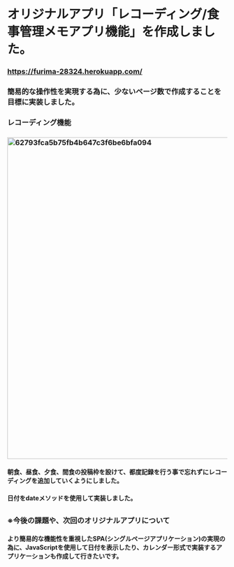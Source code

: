 # オリジナルアプリ「レコーディング/食事管理メモアプリ機能」を作成しました。
### https://furima-28324.herokuapp.com/
### 簡易的な操作性を実現する為に、少ないページ数で作成することを目標に実装しました。

### レコーディング機能
### <img width="737" alt="62793fca5b75fb4b647c3f6be6bfa094" src="https://user-images.githubusercontent.com/68633955/94225427-e2182380-ff2f-11ea-8686-6e242eef2747.png">
#### 朝食、昼食、夕食、間食の投稿枠を設けて、都度記録を行う事で忘れずにレコーディングを追加していくようにしました。
#### 日付をdateメソッドを使用して実装しました。
#### 
####
#### 

## 
#### 
### 
### 
### 
### 
### ※今後の課題や、次回のオリジナルアプリについて
#### より簡易的な機能性を重視したSPA(シングルページアプリケーション)の実現の為に、JavaScriptを使用して日付を表示したり、カレンダー形式で実装するアプリケーションも作成して行きたいです。
